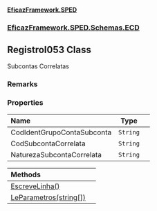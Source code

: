 #### [EficazFramework.SPED](EficazFrameworkSPED.md 'EficazFramework SPED')
### [EficazFramework.SPED.Schemas.ECD](EficazFramework.SPED.Schemas.ECD.md 'EficazFramework.SPED.Schemas.ECD')

## RegistroI053 Class

Subcontas Correlatas

### Remarks
### Properties

| Name | Type | |
| :--- | :---: | :--- |
| CodIdentGrupoContaSubconta | `String` |  |
| CodSubcontaCorrelata | `String` |  |
| NaturezaSubcontaCorrelata | `String` |  |

| Methods | |
| :--- | :--- |
| [EscreveLinha()](EficazFramework.SPED.Schemas.ECD/RegistroI053/EscreveLinha().md 'EficazFramework.SPED.Schemas.ECD.RegistroI053.EscreveLinha()') | |
| [LeParametros(string[])](EficazFramework.SPED.Schemas.ECD/RegistroI053/LeParametros(string[]).md 'EficazFramework.SPED.Schemas.ECD.RegistroI053.LeParametros(string[])') | |
